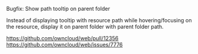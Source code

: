 Bugfix: Show path tooltip on parent folder

Instead of displaying tooltip with resource path while hovering/focusing on the resource, display it on parent folder with parent folder path.

https://github.com/owncloud/web/pull/12356
https://github.com/owncloud/web/issues/7776
